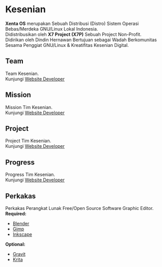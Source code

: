 # Kesenian
**Xenta OS** merupakan Sebuah Distribusi (Distro) Sistem Operasi Bebas/Merdeka GNU/Linux Lokal Indonesia.  
Didistribusikan oleh **X7 Project (X7P)** Sebuah Project Non-Profit.  
Didirikan oleh Dindin Hernawan Bertujuan sebagai Wadah Berkomunitas Sesama Penggiat GNU/Linux & Kreatifitas Kesenian Digital.  

## Team
Team Kesenian.  
Kunjungi [Website Developer](http://dev.xentaos.org/team.html)

## Mission
Mission Tim Kesenian.  
Kunjungi [Website Developer](http://dev.xentaos.org/mission.html)

## Project
Project Tim Kesenian.  
Kunjungi [Website Developer](http://dev.xentaos.org/project.html)

## Progress
Progress Tim Kesenian.  
Kunjungi [Website Developer](http://dev.xentaos.org/progress.html)

## Perkakas
Perkakas Perangkat Lunak Free/Open Source Software Graphic Editor.  
**Required:**  
 * [Blender](https://www.blender.org/)
 * [Gimp](https://www.gimp.org/)
 * [Inkscape](https://inkscape.org/)

**Optional:**  
 * [Gravit](https://gravit.io/) 
 * [Krita](https://krita.org/en/)
